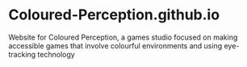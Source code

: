 # Coloured-Perception.github.io
Website for Coloured Perception, a games studio focused on making accessible games that involve colourful environments and using eye-tracking technology
